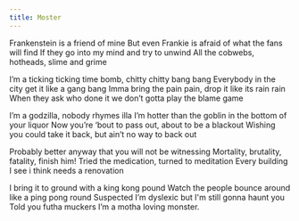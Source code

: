 ```yaml
---
title: Moster
---
```


Frankenstein is a friend of mine
But even Frankie is afraid of what the fans will find
If they go into my mind and try to unwind
All the cobwebs, hotheads, slime and grime

I’m a ticking ticking time bomb, chitty chitty bang bang
Everybody in the city get it like a gang bang
Imma bring the pain pain, drop it like its rain rain
When they ask who done it we don’t gotta play the blame game

I’m a godzilla, nobody rhymes illa
I’m hotter than the goblin in the bottom of your liquor
Now you’re ‘bout to pass out, about to be a blackout
Wishing you could take it back, but ain’t no way to back out

Probably better anyway that you will not be witnessing
Mortality, brutality, fatality, finish him!
Tried the medication, turned to meditation
Every building I see i think needs a renovation

I bring it to ground with a king kong pound
Watch the people bounce around like a ping pong round
Suspected I’m dyslexic but I'm still gonna haunt you
Told you futha muckers I’m a motha loving monster.